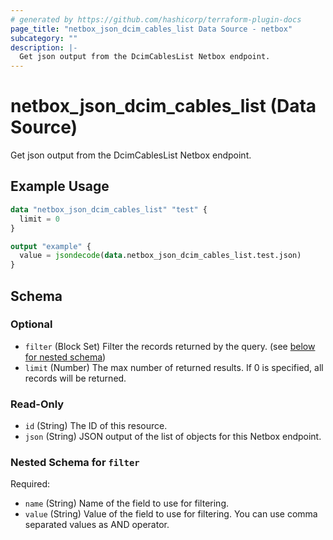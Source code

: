 ```yaml
---
# generated by https://github.com/hashicorp/terraform-plugin-docs
page_title: "netbox_json_dcim_cables_list Data Source - netbox"
subcategory: ""
description: |-
  Get json output from the DcimCablesList Netbox endpoint.
---
```


# netbox_json_dcim_cables_list (Data Source)

Get json output from the DcimCablesList Netbox endpoint.

## Example Usage

```terraform
data "netbox_json_dcim_cables_list" "test" {
  limit = 0
}

output "example" {
  value = jsondecode(data.netbox_json_dcim_cables_list.test.json)
}
```

<!-- schema generated by tfplugindocs -->
## Schema

### Optional

- `filter` (Block Set) Filter the records returned by the query. (see [below for nested schema](#nestedblock--filter))
- `limit` (Number) The max number of returned results. If 0 is specified, all records will be returned.

### Read-Only

- `id` (String) The ID of this resource.
- `json` (String) JSON output of the list of objects for this Netbox endpoint.

<a id="nestedblock--filter"></a>
### Nested Schema for `filter`

Required:

- `name` (String) Name of the field to use for filtering.
- `value` (String) Value of the field to use for filtering. You can use comma separated values as AND operator.
